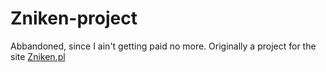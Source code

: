 # Zniken-project
Abbandoned, since I ain't getting paid no more.
Originally a project for the site [Zniken.pl](http://www.zniken.pl/:target="_blank")
